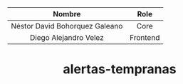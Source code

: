 <center>

| Nombre | Role |
|:----------:|:----------:|
|Néstor David Bohorquez Galeano | Core |
|Diego Alejandro Velez | Frontend |

# alertas-tempranas
